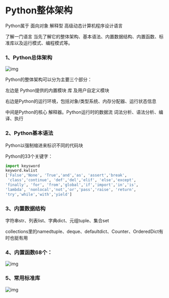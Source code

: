 # Python整体架构

 Python属于 面向对象 解释型 高级动态计算机程序设计语言

了解一门语言 当先了解它的整体架构、基本语法、内置数据结构、内置函数、标准库以及运行模式、编程模式等。

### 1、Python总体架构

![img](https://leetan.oss-cn-beijing.aliyuncs.com/code/python-core.png)

Python的整体架构可以分为主要三个部分：

左边是 Python提供的内置模块 库 及用户自定义模块

右边是Python的运行环境，包括对象/类型系统、内存分配器、运行状态信息

中间是Python的核心 解释器。Python运行时的数据流 词法分析、语法分析、编译、执行

### 2、Python基本语法

Python以强制缩进来标识不同的代码块

Python的33个关键字：

```python
import keysword
keyword.kwlist
['False','None', 'True','and','as', 'assert','break',
 'class','continue', 'def','del','elif', 'else','except',
'finally', 'for', 'from','global','if','import','in','is',
'lambda', 'nonlocal','not','or','pass','raise', 'return',
'try','while','with','yield']
```

### 3、内置数据结构

字符串str、列表list、字典dict、元组tuple、集合set

collections里的namedtuple、deque、defaultdict、Counter、OrderedDict有时也挺有用

### 4、内置函数68个：

![img](https://leetan.oss-cn-beijing.aliyuncs.com/code/python-functions.png)

### 5、常用标准库![点击并拖拽以移动](data:image/gif;base64,R0lGODlhAQABAPABAP///wAAACH5BAEKAAAALAAAAAABAAEAAAICRAEAOw==)

![img](https://leetan.oss-cn-beijing.aliyuncs.com/code/library.png)